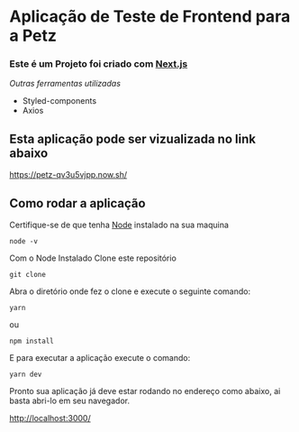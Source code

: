 # Aplicação de Teste de Frontend para a Petz


### Este é um Projeto foi criado com [Next.js](https://nextjs.org/)

*Outras ferramentas utilizadas*
- Styled-components
- Axios

## Esta aplicação pode ser vizualizada no link abaixo
https://petz-qv3u5vjpp.now.sh/

## Como rodar a aplicação

Certifique-se de que tenha [Node](https://nodejs.org/en/) instalado na sua maquina

```
node -v
```
Com o Node Instalado Clone este repositório 

```
git clone 
```

Abra o diretório onde fez o clone e execute o seguinte comando:

```
yarn 

```
ou

```
npm install

```
E para executar a aplicação execute o comando:

```
yarn dev 

```

Pronto sua aplicação já deve estar rodando no endereço como abaixo, ai basta abri-lo em seu navegador.


[http://localhost:3000/](http://localhost:3000/)



